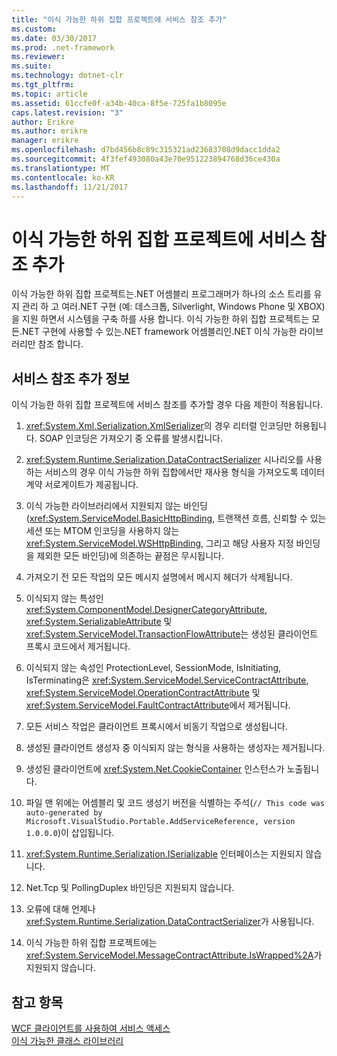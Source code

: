 ```yaml
---
title: "이식 가능한 하위 집합 프로젝트에 서비스 참조 추가"
ms.custom: 
ms.date: 03/30/2017
ms.prod: .net-framework
ms.reviewer: 
ms.suite: 
ms.technology: dotnet-clr
ms.tgt_pltfrm: 
ms.topic: article
ms.assetid: 61ccfe0f-a34b-40ca-8f5e-725fa1b8095e
caps.latest.revision: "3"
author: Erikre
ms.author: erikre
manager: erikre
ms.openlocfilehash: d7bd456b8c89c315321ad23683708d9dacc1dda2
ms.sourcegitcommit: 4f3fef493080a43e70e951223894768d36ce430a
ms.translationtype: MT
ms.contentlocale: ko-KR
ms.lasthandoff: 11/21/2017
---
```

# <a name="add-service-reference-in-a-portable-subset-project"></a>이식 가능한 하위 집합 프로젝트에 서비스 참조 추가
이식 가능한 하위 집합 프로젝트는.NET 어셈블리 프로그래머가 하나의 소스 트리를 유지 관리 하 고 여러.NET 구현 (예: 데스크톱, Silverlight, Windows Phone 및 XBOX)을 지원 하면서 시스템을 구축 하를 사용 합니다. 이식 가능한 하위 집합 프로젝트는 모든.NET 구현에 사용할 수 있는.NET framework 어셈블리인.NET 이식 가능한 라이브러리만 참조 합니다.  
  
## <a name="add-service-reference-details"></a>서비스 참조 추가 정보  
 이식 가능한 하위 집합 프로젝트에 서비스 참조를 추가할 경우 다음 제한이 적용됩니다.  
  
1.  <xref:System.Xml.Serialization.XmlSerializer>의 경우 리터럴 인코딩만 허용됩니다. SOAP 인코딩은 가져오기 중 오류를 발생시킵니다.  
  
2.  <xref:System.Runtime.Serialization.DataContractSerializer> 시나리오를 사용하는 서비스의 경우 이식 가능한 하위 집합에서만 재사용 형식을 가져오도록 데이터 계약 서로게이트가 제공됩니다.  
  
3.  이식 가능한 라이브러리에서 지원되지 않는 바인딩(<xref:System.ServiceModel.BasicHttpBinding>, 트랜잭션 흐름, 신뢰할 수 있는 세션 또는 MTOM 인코딩을 사용하지 않는 <xref:System.ServiceModel.WSHttpBinding>, 그리고 해당 사용자 지정 바인딩을 제외한 모든 바인딩)에 의존하는 끝점은 무시됩니다.  
  
4.  가져오기 전 모든 작업의 모든 메시지 설명에서 메시지 헤더가 삭제됩니다.  
  
5.  이식되지 않는 특성인 <xref:System.ComponentModel.DesignerCategoryAttribute>, <xref:System.SerializableAttribute> 및 <xref:System.ServiceModel.TransactionFlowAttribute>는 생성된 클라이언트 프록시 코드에서 제거됩니다.  
  
6.  이식되지 않는 속성인 ProtectionLevel, SessionMode, IsInitiating, IsTerminating은 <xref:System.ServiceModel.ServiceContractAttribute>, <xref:System.ServiceModel.OperationContractAttribute> 및 <xref:System.ServiceModel.FaultContractAttribute>에서 제거됩니다.  
  
7.  모든 서비스 작업은 클라이언트 프록시에서 비동기 작업으로 생성됩니다.  
  
8.  생성된 클라이언트 생성자 중 이식되지 않는 형식을 사용하는 생성자는 제거됩니다.  
  
9. 생성된 클라이언트에 <xref:System.Net.CookieContainer> 인스턴스가 노출됩니다.  
  
10. 파일 맨 위에는 어셈블리 및 코드 생성기 버전을 식별하는 주석(`// This code was auto-generated by Microsoft.VisualStudio.Portable.AddServiceReference, version 1.0.0.0`)이 삽입됩니다.  
  
11. <xref:System.Runtime.Serialization.ISerializable> 인터페이스는 지원되지 않습니다.  
  
12. Net.Tcp 및 PollingDuplex 바인딩은 지원되지 않습니다.  
  
13. 오류에 대해 언제나 <xref:System.Runtime.Serialization.DataContractSerializer>가 사용됩니다.  
  
14. 이식 가능한 하위 집합 프로젝트에는 <xref:System.ServiceModel.MessageContractAttribute.IsWrapped%2A>가 지원되지 않습니다.  
  
## <a name="see-also"></a>참고 항목  
 [WCF 클라이언트를 사용하여 서비스 액세스](../../../docs/framework/wcf/accessing-services-using-a-wcf-client.md)  
 [이식 가능한 클래스 라이브러리](http://msdn.microsoft.com/library/gg597391\(v=vs.110\))
